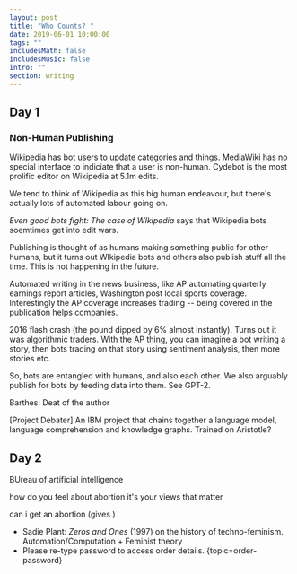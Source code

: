 ```yaml
---
layout: post
title: "Who Counts? "
date: 2019-06-01 10:00:00
tags: ""
includesMath: false
includesMusic: false
intro: ""
section: writing
---
```


## Day 1

### Non-Human Publishing

Wikipedia has bot users to update categories and things. MediaWiki has no special interface to indiciate that a user is non-human. Cydebot is the most prolific editor on Wikipedia at 5.1m edits.

We tend to think of Wikipedia as this big human endeavour, but there's actually lots of automated labour going on.

*Even good bots fight: The case of WIkipedia* says that Wikipedia bots soemtimes get into edit wars.

Publishing is thought of as humans making something public for other humans, but it turns out WIkipedia bots and others also publish stuff all the time. This is not happening in the future.

Automated writing in the news business, like AP automating quarterly earnings report articles, Washington post local sports coverage. Interestingly the AP coverage increases trading -- being covered in the publication helps companies.

2016 flash crash (the pound dipped by 6% almost instantly). Turns out it was algorithmic traders. With the AP thing, you can imagine a bot writing a story, then bots trading on that story using sentiment analysis, then more stories etc. 

So, bots are entangled with humans, and also each other. We also arguably publish for bots by feeding data into them. See GPT-2.

Barthes: Deat of the author

[Project Debater]
An IBM project that chains together a language model, language comprehension and knowledge graphs. Trained on Aristotle?

## Day 2

BUreau of artificial intelligence

how do you feel about abortion
it's your views that matter

can i get an abortion
(gives )

- Sadie Plant: *Zeros and Ones* (1997) on the history of techno-feminism. Automation/Computation + Feminist theory
- Please re-type password to access order details. {topic=order-password} <add replyCount=1>
